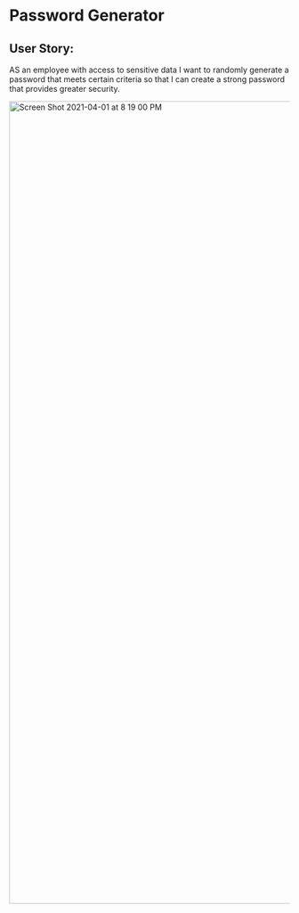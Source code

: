 
<h1>Password Generator</h1>


<h2> User Story:</h2>

AS an employee with access to sensitive data
I want to randomly generate a password that meets certain criteria
so that I can create a strong password that provides greater security.



<img width="1440" alt="Screen Shot 2021-04-01 at 8 19 00 PM" src="https://user-images.githubusercontent.com/79387241/113373227-9fdcfe00-9327-11eb-9dd9-7f204c4373c3.png">
